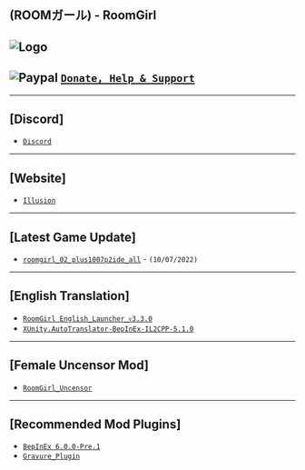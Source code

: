 (ROOMガール) - RoomGirl
--

![Logo](https://i.imgur.com/9NDY3NH.png")
---

![Paypal](https://i.imgur.com/3V57ymK.png") [`Donate, Help & Support`](https://paypal.me/PastebinSupport?locale.x=en_US)
--

---
**[Discord]**
--
- [`Discord`](https://discord.gg/hevygx6)

---
**[Website]**
--
- [`Illusion`](http://www.illusion.jp/preview/roomgirl/)

---
**[Latest Game Update]**
--
- [`roomgirl_02_plus1007p2ide_all`](https://mega.nz/file/oXAQDJgR#lActvDB59xHCCHv7JOogHrbbb31Oa2MuUWiwwhcO7Gs) - `(10/07/2022)`

---
**[English Translation]**
--
- [`RoomGirl English_Launcher_ᴠ3.3.0`](https://github.com/IllusionMods/IllusionLaunchers/releases/tag/v3.3.0)
- [`XUnity.AutoTranslator-BepInEx-IL2CPP-5.1.0`](https://github.com/bbepis/XUnity.AutoTranslator/releases)

---
**[Female Uncensor Mod]**
--
- [`RoomGirl_Uncensor`](https://mega.nz/file/RJl1WYKZ#FSG8ZFWlJzMuuDA3VQwMktMNT5kPIyPqTwjP9kBP_Ic)

---
**[Recommended Mod Plugins]**
--
- [`BepInEx 6.0.0-Pre.1`](https://github.com/BepInEx/BepInEx/releases)
- [`Gravure_Plugin`](https://discord.com/channels/446784086539763712/993990510018568272/994947578678476800)
